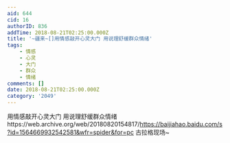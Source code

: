 ```yaml
---
aid: 644
cid: 16
authorID: 836
addTime: 2018-08-21T02:25:00.000Z
title: '~疆来~[]用情感敲开心灵大门 用说理舒缓群众情绪'
tags:
    - 情感
    - 心灵
    - 大门
    - 群众
    - 情绪
comments: []
date: 2018-08-21T02:25:00.000Z
category: '2049'
---
```


用情感敲开心灵大门 用说理舒缓群众情绪https://web.archive.org/web/20180820154817/https://baijiahao.baidu.com/s?id=1564669932542581&wfr=spider&for=pc 古拉格现场~
